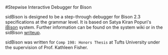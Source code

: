 #Stepwise Interactive Debugger for Bison

sidBison is designed to be a step-through debugger for Bison 2.3 specifications at the grammar level. It is based on Satya Kiran Popuri's [iBison](www.cs.uic.edu/~spopuri/ibison.html) system. Further information can be found on the system wiki or in the sidBison [writeup](writeup/sidBisonWriteup.pdf).



sidBison was written for `Comp 198: Honors Thesis` at Tufts University under the supervision of Prof. Kathleen Fisher.


